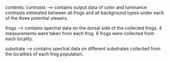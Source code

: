 contents:
contrasts --> contains output data of color and luminance contrasts estimated between all frogs and all background types under each of the three potential viewers.

frogs --> contains spectral data on the dorsal side of the collected frogs. 4 measurements were taken from each frog. 8 frogs were collected from each locality.

substrate --> contains spectral data on different substrates collected from the localities of each frog population.
